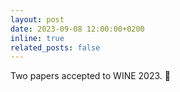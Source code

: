 ```yaml
---
layout: post
date: 2023-09-08 12:00:00+0200
inline: true
related_posts: false
---
```


Two papers accepted to WINE 2023. :wine_glass:
